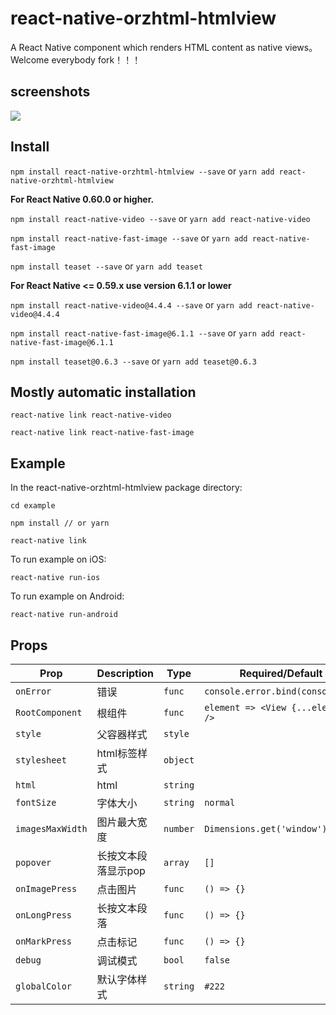 # react-native-orzhtml-htmlview

A React Native component which renders HTML content as native views。
Welcome everybody fork！！！

## screenshots

![](https://raw.githubusercontent.com/orzhtml/react-native-orzhtml-htmlview/master/screenshots/1.gif)


## Install

`npm install react-native-orzhtml-htmlview --save` or `yarn add react-native-orzhtml-htmlview`

**For React Native 0.60.0 or higher.**

`npm install react-native-video --save` or `yarn add react-native-video`

`npm install react-native-fast-image --save` or `yarn add react-native-fast-image`

`npm install teaset --save` or `yarn add teaset`

**For React Native <= 0.59.x use version 6.1.1 or lower**

`npm install react-native-video@4.4.4 --save` or `yarn add react-native-video@4.4.4`

`npm install react-native-fast-image@6.1.1 --save` or `yarn add react-native-fast-image@6.1.1`

`npm install teaset@0.6.3 --save` or `yarn add teaset@0.6.3`

## Mostly automatic installation

```
react-native link react-native-video

react-native link react-native-fast-image
```

## Example

In the react-native-orzhtml-htmlview package directory:

```
cd example

npm install // or yarn

react-native link
```

To run example on iOS:

`react-native run-ios`

To run example on Android:

`react-native run-android`

## Props

Prop | Description | Type | Required/Default
------ | ------ | ------ | ------
`onError`|错误|`func`|`console.error.bind(console)`
`RootComponent`|根组件|`func`|`element => <View {...element} />`
`style`|父容器样式|`style`
`stylesheet`|html标签样式|`object`
`html`|html|`string`
`fontSize`|字体大小|`string`|`normal`
`imagesMaxWidth`|图片最大宽度|`number`|`Dimensions.get('window').width`
`popover`|长按文本段落显示pop|`array`|`[]`
`onImagePress`|点击图片|`func`|`() => {}`
`onLongPress`|长按文本段落|`func`|`() => {}`
`onMarkPress`|点击标记|`func`|`() => {}`
`debug`|调试模式|`bool`|`false`
`globalColor`|默认字体样式|`string`|`#222`
